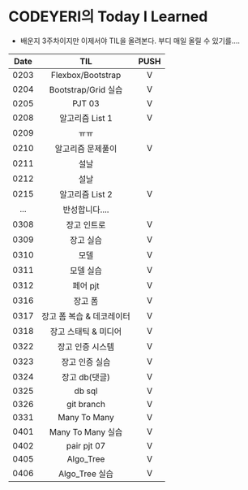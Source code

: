 # CODEYERI의 Today I Learned

- 배운지 3주차이지만 이제서야 TIL을 올려본다. 부디 매일 올릴 수 있기를....

| Date |            TIL            | PUSH |
| :--: | :-----------------------: | :--: |
| 0203 |     Flexbox/Bootstrap     |  V   |
| 0204 |    Bootstrap/Grid 실습    |  V   |
| 0205 |          PJT 03           |  V   |
| 0208 |      알고리즘 List 1      |  V   |
| 0209 |           ㅠㅠ            |      |
| 0210 |     알고리즘 문제풀이     |  V   |
| 0211 |           설날            |      |
| 0212 |           설날            |      |
| 0215 |      알고리즘 List 2      |  V   |
| ...  |      반성합니다....       |      |
| 0308 |        장고 인트로        |  V   |
| 0309 |         장고 실습         |  V   |
| 0310 |           모델            |  V   |
| 0311 |         모델 실습         |  V   |
| 0312 |         페어 pjt          |  V   |
| 0316 |          장고 폼          |  V   |
| 0317 | 장고 폼 복습 & 데코레이터 |  V   |
| 0318 |   장고 스태틱 & 미디어    |  V   |
| 0322 |     장고 인증 시스템      |  V   |
| 0323 |      장고 인증 실습       |  V   |
| 0324 |       장고 db(댓글)       |  V   |
| 0325 |          db sql           |  V   |
| 0326 |        git branch         |  V   |
| 0331 |       Many To Many        |  V   |
| 0401 |     Many To Many 실습     |  V   |
| 0402 |        pair pjt 07        |  V   |
| 0405 |         Algo_Tree         |  V   |
| 0406 |      Algo_Tree 실습       |  V   |

